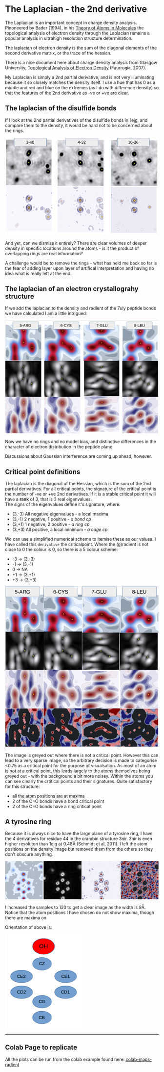 # The Laplacian - the 2nd derivative

The Laplacian is an important concept in charge density analysis. Pinoneered by Bader (1994), 
in his [Theory of Atoms in Molecules](https://www.chemistry.mcmaster.ca/aim/aim_5.html) the 
topological analysis of electron density through the Laplacian remains a popular analysis 
in ultrahigh resolution structure determination.  

The laplacian of electron density is the sum of the diagonal elements of the second 
derivative matrix, or the trace of the hessian.  

There is a nice document here about charge density analysis from Glasgow University, 
[Topological Analysis of Electron Density](https://www.chem.gla.ac.uk/~louis/xdworkshop/workshop/documentation/jyvaskla_4.pdf) (Faurrugia, 2007).  

My Laplacian is simply a 2nd partial derivative, and is not very illuminating because 
it so closely matches the density itself. I use a hue that has 0 as a middle and red and 
blue on the extremes (as I do with difference density) so that the features of the 2nd 
derivative as -ve or +ve are clear.  

## The laplacian of the disulfide bonds
If I look at the 2nd partial derivatives of the disulfide bonds in 1ejg, and compare them 
to the density, it would be hard not to be concerned about the rings.

![alt text](imgs/di-laplacian.png)

And yet, can we dismiss it entirely? There are clear volumes of deeper density in specific 
locations around the atoms - is it the product of overlapping rings are real information?  

A challenge would be to remove the rings - what has held me back so far is the fear of adding 
layer upon layer of artifical interpretation and having no idea what is really left at the end.  

## The laplacian of an electron crystallograhy structure
If we add the laplacian to the density and radient of the 7uly peptide bonds we have calculated 
I am a little intrigued:

![alt text](imgs/ec-laplac.png)  

Now we have no rings and no model bias, and distinctive differences in the character of electron 
distribution in the peptide plane.  

Discussions about Gaussian interference are coming up ahead, however.  

## Critical point definitions
The laplacian is the diagonal of the Hessian, which is the sum of the 2nd partial derivatives. 
For all critical points, the signature of the critical point is the number of -ve or +ve 2nd 
derivatives. If it is a stable critical point it will have a **rank** of 3, that is 3 real eigenvalues.  
The signs of the eigenvalues define it's signature, where:  
- (3,-3) All negative eigenvalues - a local maxima  
- (3,-1) 2 negative, 1 positive - *a bond cp*
- (3,+1) 1 negative, 2 positive - *a ring cp*
- (3,+3) All positive, a local minimum - *a cage cp*

We can use a simplified numerical scheme to itemise these as our values. 
I have called this `derivative` the criticalpoint. Where the (g)radient is not close to 0 
the colour is 0, so there is a 5 colour scheme:  
- -3 -> (3,-3)  
- -1 -> (3,-1)  
-  0 -> NA  
- +1 -> (3,+1)  
- +3 -> (3,+3)  

![alt text](imgs/cp-7uly.png)

The image is greyed out where there is not a critical point. However this can lead to a very 
sparse image, so the arbitrary decision is made to categorise <0.75 as a critical point 
for the purpose of visualsation. As most of an atom is not at a critical point, this leads 
largely to the atoms themselves being greyed out - with the background a bit more noisey. 
Within the atoms you can see clearly the crtitical points and their signatures. 
Quite satisfactory for this structure:  
- all the atom positions are at maxima  
- 2 of the C=O bonds have a bond critical point  
- 2 of the C=O bonds have a ring critical point  

## A tyrosine ring
Because it is always nice to have the large plane of a tyrosine ring, I have the 4 derivatives 
for residue 44 in the crambin structure 3nir. 3nir is even higher resoluton than 1ejg at 
0.48Å (Schmidt et al, 2011).  I left the atom positions on the density image but removed them from 
the others so they don't obscure anything.  

![alt text](imgs/tyr.png)

I increased the samples to 120 to get a clear image as the width is 9Å. Notice that 
the atom positions I have chosen do not show maxima, though there are maxima on 

Orientation of above is:  

![alt text](imgs/tyr-atoms.png)

---  

## Colab Page to replicate
All the plots can be run from the colab example found here: 
[colab-maps-radient](https://github.com/rae-gh/colab-analyses/blob/main/Maps/Laplacian.ipynb)







